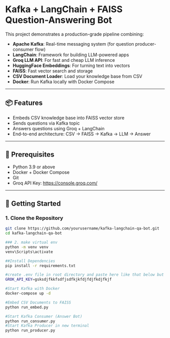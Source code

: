 # Kafka + LangChain + FAISS Question-Answering Bot

This project demonstrates a production-grade pipeline combining:

- **Apache Kafka**: Real-time messaging system (for question producer-consumer flow)
- **LangChain**: Framework for building LLM-powered apps
- **Groq LLM API**: For fast and cheap LLM inference
- **HuggingFace Embeddings**: For turning text into vectors
- **FAISS**: Fast vector search and storage
- **CSV Document Loader**: Load your knowledge base from CSV
- **Docker**: Run Kafka locally with Docker Compose

---

## 📦 Features

- Embeds CSV knowledge base into FAISS vector store
- Sends questions via Kafka topic
- Answers questions using Groq + LangChain
- End-to-end architecture: CSV → FAISS → Kafka → LLM → Answer

---

## 🧰 Prerequisites

- Python 3.9 or above
- Docker + Docker Compose
- Git
- Groq API Key: https://console.groq.com/

---

## 🚀 Getting Started

### 1. Clone the Repository

```bash
git clone https://github.com/yourusername/kafka-langchain-qa-bot.git
cd kafka-langchain-qa-bot

### 2. make virtual env
python -m venv venv
venv\Scripts\activate

##Install Dependencies
pip install -r requirements.txt

#create .env file in root directory and paste here like that below but add your real api key
GROK_API_KEY=gsksdjfkkfsdfjsdfkjkfdjfdjfkdjfkjf

#Start Kafka with Docker
docker-compose up -d

#Embed CSV Documents to FAISS
python run_embed.py

#Start Kafka Consumer (Answer Bot)
python run_consumer.py
#Start Kafka Producer in new terminal
python run_producer.py



